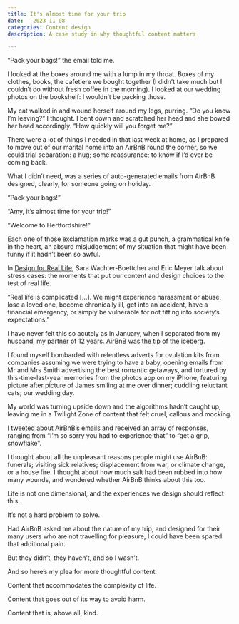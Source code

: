 ```yaml
---
title: It's almost time for your trip
date:   2023-11-08
categories: Content design
description: A case study in why thoughtful content matters

---
```


“Pack your bags!” the email told me.

I looked at the boxes around me with a lump in my throat. Boxes of my clothes, books, the cafetiere we bought together (I didn’t take much but I couldn’t do without fresh coffee in the morning). I looked at our wedding photos on the bookshelf: I wouldn’t be packing those.

My cat walked in and wound herself around my legs, purring. “Do you know I’m leaving?” I thought. I bent down and scratched her head and she bowed her head accordingly. “How quickly will you forget me?” 

There were a lot of things I needed in that last week at home, as I prepared to move out of our marital home into an AirBnB round the corner, so we could trial separation: a hug; some reassurance; to know if I’d ever be coming back.

What I didn’t need, was a series of auto-generated emails from AirBnB designed, clearly, for someone going on holiday.

“Pack your bags!”

“Amy, it’s almost time for your trip!”

“Welcome to Hertfordshire!”

Each one of those exclamation marks was a gut punch, a grammatical knife in the heart, an absurd misjudgement of my situation that might have been funny if it hadn’t been so awful.

In [Design for Real Life](https://abookapart.com/products/design-for-real-life), Sara Wachter-Boettcher and Eric Meyer talk about stress cases: the moments that put our content and design choices to the test of real life.

“Real life is complicated […]. We might experience harassment or abuse, lose a loved one, become chronically ill, get into an accident, have a financial emergency, or simply be vulnerable for not fitting into society’s expectations.”

I have never felt this so acutely as in January, when I separated from my husband, my partner of 12 years. AirBnB was the tip of the iceberg. 

I found myself bombarded with relentless adverts for ovulation kits from companies assuming we were trying to have a baby, opening emails from Mr and Mrs Smith advertising the best romantic getaways, and tortured by this-time-last-year memories from the photos app on my iPhone, featuring picture after picture of James smiling at me over dinner; cuddling reluctant cats; our wedding day.

My world was turning upside down and the algorithms hadn’t caught up, leaving me in a Twilight Zone of content that felt cruel, callous and mocking. 

[I tweeted about AirBnB’s emails](https://x.com/Amy_Hupe/status/1617107625186836483?s=20) and received an array of responses, ranging from “I’m so sorry you had to experience that” to “get a grip, snowflake”.

I thought about all the unpleasant reasons people might use AirBnB: funerals; visiting sick relatives; displacement from war, or climate change, or a house fire. I thought about how much salt had been rubbed into how many wounds, and wondered whether AirBnB thinks about this too. 

Life is not one dimensional, and the experiences we design should reflect this. 

It’s not a hard problem to solve. 

Had AirBnB asked me about the nature of my trip, and designed for their many users who are not travelling for pleasure, I could have been spared that additional pain.

But they didn’t, they haven’t, and so I wasn’t.

And so here’s my plea for more thoughtful content: 

Content that accommodates the complexity of life. 

Content that goes out of its way to avoid harm. 

Content that is, above all, kind.


